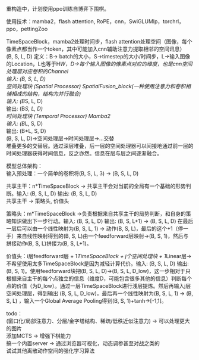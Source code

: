 重构造中，计划使用ppo训练自博弈下围棋。  
  
使用技术：mamba2，flash attention, RoPE，cnn，SwiGLUMlp，torchrl，ppo，pettingZoo 
  
TimeSpaceBlock，mamba2处理时间步，flash attention处理空间（图像，每个像素点都当作一个token，其中可能加入cnn辅助注意力提取相邻的空间讯息）  
(B, S, L, D)  定义：B-> batch的大小，S->timestep的大小/时间步，L->输入图像的Location，L也等于H*W，D->每个输入图像的像素点对应的维度，也是cnn空间处理层对应卷积的Channel  
输入: (B, S, L, D)  
空间处理块 (Spatial Processor) SpatialFusion_block(一种使用注意力和卷积相辅相成的结构，结构为并行融合)  
输入: (B*S, L, D)  
输出: (B*S, L, D)  
时间处理块 (Temporal Processor) Mamba2  
输入: (B*L, S, D)  
输出: (B*L, S, D)  
(B, S, L, D)->空间处理层->时间处理层->...交替   
堆叠更多的交替层。通过深层堆叠，后一层的空间处理器可以间接地通过前一层的时间处理器获得时间信息，反之亦然。信息在层与层之间逐渐融合。  
  
模型总体架构：  
输入预处理：一个简单的卷积将(B, S, L, 3) -> (B, S, L, D)  

共享主干：n*TimeSpaceBlock -> 共享主干会对当前的全局有一个基础的形势判断。输入: (B, S, L, D) 输出: (B, S, L, D)  
共享主干 -> 策略头, 价值头  
  
策略头：m*TimeSpaceBlock ->负责根据来自共享主干的局势判断，和自身的策略知识做出下一步行动。输入: (B, S, L, D) 输出: (B, S, L+1) -> (B, S, L, D) 在最后一层后可以由一个线性映射为(B, S, L, 1) -> 动作(B, S, L)，最后的这个+1（停一手）来自线性映射得到的(B, S, L)由一个feedforward层映射->(B, S, 1)，然后与拼接动作(B, S, L)拼接为(B, S, L+1)。
  
价值头：i层feedforward层 + 1*TimeSpaceBlock + j个空间处理块 + 1*Linear层-> 不希望使用太多TimeSpaceBlock是因为减轻计算代价。输入: (B, S, L, D) 输出: (B, S, 1)。使用feedforward块把(B, S, L, D)->(B, S, L, D_low)，这一步相对于只根据来自主干的每个点独立的信息（维度D，可能包含很多其他的信息）判断每个点的价值（为D_low）。通过一层TimeSpaceBlock进行浅层提炼。然后再输入j层空间处理层，得到输出 (B, S, L, D_low)，最后再一个线性映射为(B, S, L, 1) -> (B, S, L) ，输入一个Global Average Pooling得到(B, S, 1)+tanh->[-1,1]。  
  
todo：  
(窗口化/局部注意力、分层/金字塔结构、稀疏/低秩近似注意力) -> 可以处理更大的图片  
添加MCTS -> 增强下棋能力  
搞一个内置server -> 通过浏览器可视化，动态调参甚至对战之类的  
试试其他离散动作空间的强化学习算法  
